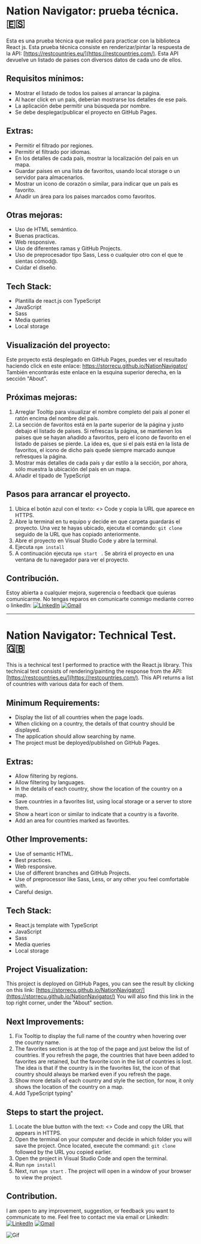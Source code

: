 # Nation Navigator: prueba técnica. :es: 

Esta es una prueba técnica que realicé para practicar con la biblioteca React js. 
Esta prueba técnica consiste en renderizar/pintar la respuesta de la API: [https://restcountries.eu/](https://restcountries.com/). Esta API devuelve un listado de paises con diversos datos de cada uno de ellos. 

## Requisitos mínimos: 

- Mostrar el listado de todos los paises al arrancar la página.
- Al hacer click en un país, deberían mostrarse los detalles de ese país.
- La aplicación debe permitir una búsqueda por nombre.
- Se debe desplegar/publicar el proyecto en GitHub Pages.

## Extras: 

- Permitir el filtrado por regiones.
- Permitir el filtrado por idiomas.
- En los detalles de cada país, mostrar la localización del país en un mapa.
- Guardar paises en una lista de favoritos, usando local storage o un servidor para almacenarlos.
- Mostrar un icono de corazón o similar, para indicar que un país es favorito.
- Añadir un área para los paises marcados como favoritos.

## Otras mejoras: 

- Uso de HTML semántico.
- Buenas practicas.
- Web responsive. 
- Uso de diferentes ramas y GitHub Projects.
- Uso de preprocesador tipo Sass, Less o cualquier otro con el que te sientas cómod@.
- Cuidar el diseño.

## Tech Stack:

- Plantilla de react.js con TypeScript
- JavaScript
- Sass
- Media queries
- Local storage

## Visualización del proyecto:

Este proyecto está desplegado en GitHub Pages, puedes ver el resultado haciendo click en este enlace: https://storrecu.github.io/NationNavigator/
También encontrarás este enlace en la esquina superior derecha, en la sección "About".

## Próximas mejoras: 

1. Arreglar Tooltip para visualizar el nombre completo del país al poner el ratón encima del nombre del país.
2. La sección de favoritos está en la parte superior de la página y justo debajo el listado de paises. Si refrescas la página, se mantienen los paises que se hayan añadido a favoritos, pero el icono de favorito en el listado de paises se pierde. La idea es, que si el país está en la lista de favoritos, el icono de dicho país quede siempre marcado aunque refresques la página.
3. Mostrar más detalles de cada país y dar estilo a la sección, por ahora, sólo muestra la ubicación del país en un mapa.
4. Añadir el tipado de TypeScript

## Pasos para arrancar el proyecto.

1. Ubica el botón azul con el texto: <> Code y copia la URL que aparece en HTTPS.
2. Abre la terminal en tu equipo y decide en que carpeta guardarás el proyecto. Una vez te hayas ubicado, ejecuta el comando: ```git clone ```seguido de la URL que has copiado anteriormente.
3. Abre el proyecto en Visual Studio Code y abre la terminal.
4. Ejecuta ```npm install ```
5. A continuación ejecuta ```npm start ``` . Se abrirá el proyecto en una ventana de tu navegador para ver el proyecto.

## Contribución.
Estoy abierta a cualquier mejora, sugerencia o feedback que quieras comunicarme. No tengas reparos en comunicarte conmigo mediante correo o linkedIn: 
[![LinkedIn](https://img.shields.io/badge/LinkedIn-%230077B5.svg?logo=linkedin&logoColor=white)](https://linkedin.com/in/silviatorrecu) 
[![Gmail](https://img.shields.io/badge/-Gmail-c14438?style=flat&logo=Gmail&logoColor=white)](mailto:silviatc1993@gmail.com)

***

# Nation Navigator: Technical Test. 🇬🇧

This is a technical test I performed to practice with the React.js library.
This technical test consists of rendering/painting the response from the API: [https://restcountries.eu/](https://restcountries.com/). This API returns a list of countries with various data for each of them.

## Minimum Requirements:

- Display the list of all countries when the page loads.
- When clicking on a country, the details of that country should be displayed.
- The application should allow searching by name.
- The project must be deployed/published on GitHub Pages.

## Extras:

- Allow filtering by regions.
- Allow filtering by languages.
- In the details of each country, show the location of the country on a map.
- Save countries in a favorites list, using local storage or a server to store them.
- Show a heart icon or similar to indicate that a country is a favorite.
- Add an area for countries marked as favorites.

## Other Improvements:

- Use of semantic HTML.
- Best practices.
- Web responsive.
- Use of different branches and GitHub Projects.
- Use of preprocessor like Sass, Less, or any other you feel comfortable with.
- Careful design.

## Tech Stack:

- React.js template with TypeScript
- JavaScript
- Sass
- Media queries
- Local storage

## Project Visualization:

This project is deployed on GitHub Pages, you can see the result by clicking on this link: [https://storrecu.github.io/NationNavigator/](https://storrecu.github.io/NationNavigator/)
You will also find this link in the top right corner, under the "About" section.

## Next Improvements:

1. Fix Tooltip to display the full name of the country when hovering over the country name.
2. The favorites section is at the top of the page and just below the list of countries. If you refresh the page, the countries that have been added to favorites are retained, but the favorite icon in the list of countries is lost. The idea is that if the country is in the favorites list, the icon of that country should always be marked even if you refresh the page.
3. Show more details of each country and style the section, for now, it only shows the location of the country on a map.
4. Add TypeScript typing"

## Steps to start the project.

1. Locate the blue button with the text: <> Code and copy the URL that appears in HTTPS.
2. Open the terminal on your computer and decide in which folder you will save the project. Once located, execute the command: ```git clone``` followed by the URL you copied earlier.
3. Open the project in Visual Studio Code and open the terminal.
4. Run ```npm install```
5. Next, run ```npm start``` . The project will open in a window of your browser to view the project.

## Contribution.
I am open to any improvement, suggestion, or feedback you want to communicate to me. Feel free to contact me via email or LinkedIn:
[![LinkedIn](https://img.shields.io/badge/LinkedIn-%230077B5.svg?logo=linkedin&logoColor=white)](https://linkedin.com/in/silviatorrecu) 
[![Gmail](https://img.shields.io/badge/-Gmail-c14438?style=flat&logo=Gmail&logoColor=white)](mailto:silviatc1993@gmail.com)


![Gif](https://media.giphy.com/media/v1.Y2lkPTc5MGI3NjExeGhvd2pybWswNnZoenJzemNvaTduZmdldGdxMHNob2FmM3M0b2NyYyZlcD12MV9pbnRlcm5hbF9naWZfYnlfaWQmY3Q9Zw/UDZLeuSYv17KwPPxIq/giphy.gif)

